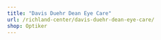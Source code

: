 ```yaml
---
title: "Davis Duehr Dean Eye Care"
url: /richland-center/davis-duehr-dean-eye-care/
shop: Optiker
---
```


